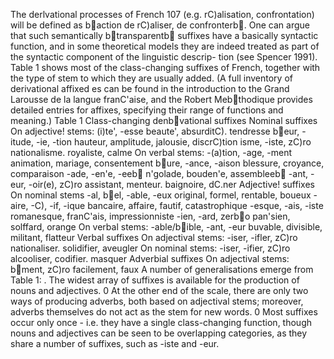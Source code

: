 The derlvational processes of French 107
(e.g. rC)alisation, confrontation) will be defined as b action de rC)aliser, de confronterb . One can argue that such semantically b transparentb  suffixes have a basically syntactic function, and in some theoretical models they are indeed treated as part of the syntactic component of the linguistic descrip- tion (see Spencer 1991).
Table 1 shows most of the class-changing suffixes of French, together with the type of stem to which they are usually added. (A full inventory of derivational affixed es can be found in the introduction to the Grand Larousse de la langue franC'aise, and the Robert Meb thodique provides detailed entries for affixes, specifying their range of functions and meaning.)
Table 1 Class-changing denb vational suffixes
Nominal suffixes On adjective! stems: (i)te', -esse beaute', absurditC). tendresse
b eur, -itude, -ie, -tion hauteur, amplitude, jalousie, discrC)tion isme, -iste, zC)ro nationalisme. royaliste, calme
On verbal stems: -(a)tion, -age, -ment animation, mariage, consentement
b ure, -ance, -aison blessure, croyance, comparaison -ade, -en'e, -eeb  n'golade, bouden'e, assembleeb  -ant, -eur, -oir(e), zC)ro assistant, menteur. baignoire, dC.ner
Adjective! suffixes On nominal stems -al, b el, -able, -eux original, formel, rentable, boueux
-aire, -C), -if, -ique bancaire, affaire, fautif, catastrophique -esque, -ais, -iste romanesque, franC'ais, impressionniste -ien, -ard, zerb o pan'sien, solffard, orange
On verbal stems: -able/b ible, -ant, -eur buvable, divisible, militant, flatteur
Verbal suffixes On adjectival stems: -iser, -ifler, zC)ro nationaliser. solidifier, aveugler
On nominal stems: -iser, -ifier, zC)ro alcooliser, codifier. masquer
Adverbial suffixes On adjectival stems: b ment, zC)ro facilement, faux
A number of generalisations emerge from Table 1: . The widest array of suffixes is available for the production of nouns and
adjectives. 0 At the other end of the scale, there are only two ways of producing adverbs, both based on adjectival stems; moreover, adverbs themselves do not act as the stem for new words. 0 Most suffixes occur only once - i.e. they have a single class-changing function, though nouns and adjectives can be seen to be overlapping categories, as they share a number of suffixes, such as -iste and -eur.
